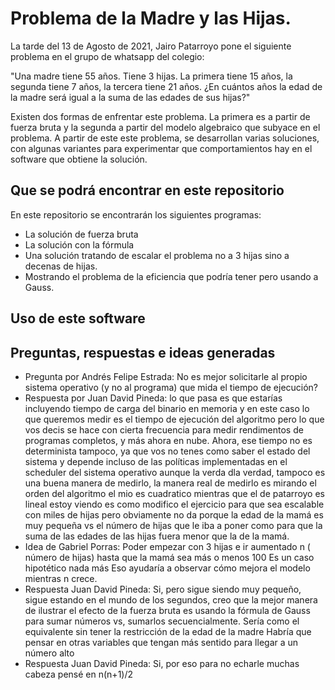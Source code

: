 # Problema de la Madre y las Hijas.

La tarde del 13 de Agosto de 2021, Jairo Patarroyo pone el siguiente problema en el grupo de whatsapp del colegio:

"Una madre tiene 55 años. Tiene 3 hijas. La primera tiene 15 años, la segunda tiene 7 años, la tercera tiene 21 años. ¿En cuántos años la edad de la madre será igual a la suma de las edades de sus hijas?"

Existen dos formas de enfrentar este problema. La primera es a partir de fuerza bruta y la segunda a partir del modelo algebraico que subyace en el problema. A partir de este este problema, se desarrollan varias soluciones, con algunas variantes para experimentar que comportamientos hay en el software que obtiene la solución. 

## Que se podrá encontrar en este repositorio

En este repositorio se encontrarán los siguientes programas:

- La solución de fuerza bruta
- La solución con la fórmula
- Una solución tratando de escalar el problema no a 3 hijas sino a decenas de hijas.
- Mostrando el problema de la eficiencia que podría tener pero usando a Gauss.

## Uso de este software


## Preguntas, respuestas e ideas generadas
- Pregunta por Andrés Felipe Estrada: No es mejor solicitarle al propio sistema operativo (y no al programa) que mida el tiempo de ejecución?
- Respuesta por Juan David Pineda: lo que pasa es que estarías incluyendo tiempo de carga del binario en memoria y en este caso lo que queremos medir es el tiempo de ejecución del algoritmo pero lo que vos decis se hace con cierta frecuencia para medir rendimentos de programas completos, y más ahora en nube. Ahora, ese tiempo no es determinista tampoco, ya que vos no tenes como saber el estado del sistema y depende incluso de las políticas implementadas en el scheduler del sistema operativo aunque la verda dla verdad, tampoco es una buena manera de medirlo, la manera real de medirlo es mirando el orden del algoritmo el mio es cuadratico mientras que el de patarroyo es lineal estoy viendo es como modifico el ejercicio para que sea escalable con miles de hijas pero obviamente no da porque la edad de la mamá es muy pequeña vs el número de hijas que le iba a poner como para que la suma de las edades de las hijas fuera menor que la de la mamá. 
- Idea de Gabriel Porras: Poder empezar con 3 hijas e ir aumentado n ( número de hijas) hasta que la mamá sea más o menos 100 Es un caso hipotético nada más
Eso ayudaría a observar cómo mejora el modelo mientras n crece. 
- Respuesta Juan David Pineda: Si, pero sigue siendo muy pequeño, sigue estando en el mundo de los segundos, creo que la mejor manera de ilustrar el efecto de la fuerza bruta es usando la fórmula de Gauss para sumar números vs, sumarlos secuencialmente. Sería como el equivalente sin tener la restricción de la edad de la madre
Habría que pensar en otras variables que tengan más sentido para llegar a un número alto
- Respuesta Juan David Pineda: Si, por eso para no echarle muchas cabeza pensé en n(n+1)/2
